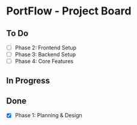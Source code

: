 # PortFlow - Project Board

## To Do
- [ ] Phase 2: Frontend Setup
- [ ] Phase 3: Backend Setup
- [ ] Phase 4: Core Features

## In Progress

## Done
- [X] Phase 1: Planning & Design
